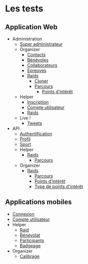 # Les tests

## Application Web
* Administration
    * [Super administrateur](./webapp/Admin/organizer.md)
    * Organizer 
        * [Contacts](./webapp/Organizer/contacts.md)
        * [Bénévoles](./webapp/Organizer/helpers.md)
        * [Collaborateurs](./webapp/Organizer/collaborators.md)
        * [Epreuves](./webapp/Organizer/races.md)
        * [Raids](./webapp/Organizer/raids.md)
            * [Cloner](./webapp/Organizer/clone.md)
            * [Parcours](./webapp/Organizer/tracks.md)
                * [Points d'intérêt](./webapp/Organizer/pois.md)
    * Helper
        * [Inscription](./webapp/Helper/inscription.md)
        * [Compte utilisateur](./webapp/Helper/account.md)
        * [Raids](./webapp/Helper/raids.md)
    * Live !
        * [Tweets](./webapp/Live/tweets.md)
* API
    * [Authentification](./webapp/API/authentification.md)
    * [Profil](./webapp/API/profile.md)
    * [Sport](./webapp/API/sporttypes.md)
    * Helper
        * [Raids](./webapp/API/Helper/raids.md)
            * [Parcours](./webapp/API/Helper/tracks.md)
    * Organizer
        * [Raids](./webapp/API/Organizer/raids.md)
            * [Parcours](./webapp/API/Organizer/tracks.md)
            * [Points d'intérêt](./webapp/API/Organizer/pois.md)
            * [Type de points d'intérêt](./webapp/API/Organizer/poitypes.md)


## Applications mobiles
* [Connexion](./phoneapp/connexion.md)
* [Compte utilisateur](./phoneapp/compte.md)
* Helper
    * [Raid](./phoneapp/helper/raid.md)
    * [Bénévolat](./phoneapp/helper/checkin.md)
    * [Participants](./phoneapp/helper/competitor.md)
    * [Badgeage](./phoneapp/helper/tagging.md)
* Organizer
    * [Calibrage](./phoneapp/organizer/calibration.md)
